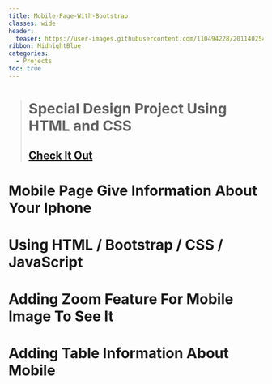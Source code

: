 ```yaml
---
title: Mobile-Page-With-Bootstrap
classes: wide
header:
  teaser: https://user-images.githubusercontent.com/110494228/201140254-abc80a8d-1c34-4d37-a6d2-f46df688ccda.jpg
ribbon: MidnightBlue
categories:
  - Projects
toc: true
---
```


> # Special Design Project Using HTML and CSS 
> ## [Check It Out](https://mohamedadel6.github.io/Mobile-Page-With-Bootstrap/)
> 
# Mobile Page Give Information About Your Iphone
# Using HTML / Bootstrap / CSS / JavaScript
# Adding Zoom Feature For Mobile Image To See It 
# Adding Table Information About Mobile  
